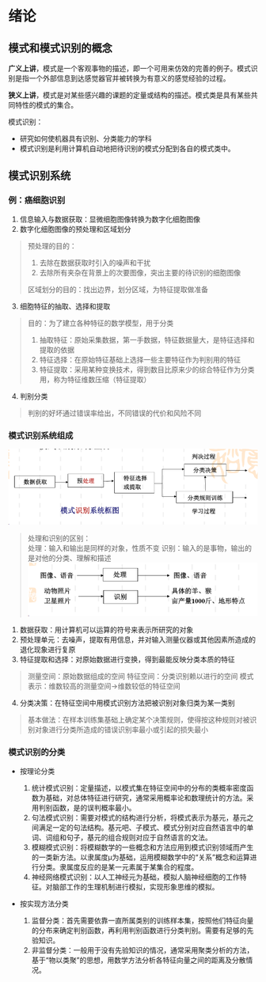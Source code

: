 # 绪论
## 模式和模式识别的概念
<b>广义上讲</b>，模式是一个客观事物的描述，即一个可用来仿效的完善的例子。模式识别是指一个外部信息到达感觉器官并被转换为有意义的感觉经验的过程。

<b>狭义上讲</b>，模式是对某些感兴趣的课题的定量或结构的描述。模式类是具有某些共同特性的模式的集合。

模式识别：
 - 研究如何使机器具有识别、分类能力的学科
 - 模式识别是利用计算机自动地把待识别的模式分配到各自的模式类中。
 
## 模式识别系统
### 例：癌细胞识别
1. 信息输入与数据获取：显微细胞图像转换为数字化细胞图像
2. 数字化细胞图像的预处理和区域划分
> 预处理的目的：
>1. 去除在数据获取时引入的噪声和干扰
>2. 去除所有夹杂在背景上的次要图像，突出主要的待识别的细胞图像
>
>区域划分的目的：找出边界，划分区域，为特征提取做准备
3. 细胞特征的抽取、选择和提取
>目的：为了建立各种特征的数学模型，用于分类
>1. 抽取特征：原始采集数据，第一手数据，特征数据量大，是特征选择和提取的依据
>2. 特征选择：在原始特征基础上选择一些主要特征作为判别用的特征
>3. 特征提取：采用某种变换技术，得到数目比原来少的综合特征作为分类用，称为特征维数压缩（特征提取）
4. 判别分类
>判别的好坏通过错误率给出，不同错误的代价和风险不同

### 模式识别系统组成
![2018-11-07.20.53.40-image.png](https://raw.githubusercontent.com/luluhan123/ImageforMarkdown/master/2018-11-07.20.53.40-image.png)

> 处理和识别的区别：<br>
处理：输入和输出是同样的对象，性质不变
识别：输入的是事物，输出的是对他的分类、理解和描述
![2018-11-07.20.55.40-image.png](https://raw.githubusercontent.com/luluhan123/ImageforMarkdown/master/2018-11-07.20.55.40-image.png)

1. 数据获取：用计算机可以运算的符号来表示所研究的对象
2. 预处理单元：去噪声，提取有用信息，并对输入测量仪器或其他因素所造成的退化现象进行复原
3. 特征提取和选择：对原始数据进行变换，得到最能反映分类本质的特征
> 测量空间：原始数据组成的空间
> 特征空间：分类识别赖以进行的空间
> 模式表示：维数较高的测量空间->维数较低的特征空间
4. 分类决策：在特征空间中用模式识别方法把被识别对象归类为某一类别
> 基本做法：在样本训练集基础上确定某个决策规则，使得按这种规则对被识别对象进行分类所造成的错误识别率最小或引起的损失最小

### 模式识别的分类
- 按理论分类
	1. 统计模式识别：定量描述，以模式集在特征空间中的分布的类概率密度函数为基础，对总体特征进行研究，通常采用概率论和数理统计的方法。采用判别函数，是的误判概率最小。
    2. 句法模式识别：需要对模式的结构进行分析，将模式表示为基元，基元之间满足一定的句法结构。基元吧、子模式、模式分别对应自然语言中的单词、词组和句子，基元的组合规则对应于自然语言的文法。
    3. 模糊模式识别：将模糊数学的一些概念和方法应用到模式识别领域而产生的一类新方法。以隶属度μ为基础，运用模糊数学中的“关系”概念和运算进行分类。隶属度反应的是某一元素属于某集合的程度。
    4. 神经网络模式识别：以人工神经元为基础，模拟人脑神经细胞的工作特征。对脑部工作的生理机制进行模拟，实现形象思维的模拟。
    
- 按实现方法分类
	1. 监督分类：首先需要依靠一直所属类别的训练样本集，按照他们特征向量的分布来确定判别函数，再利用判别函数进行分类判别。需要有足够的先验知识。
    2. 非监督分类：一般用于没有先验知识的情况，通常采用聚类分析的方法，基于“物以类聚”的思想，用数学方法分析各特征向量之间的距离及分散情况。